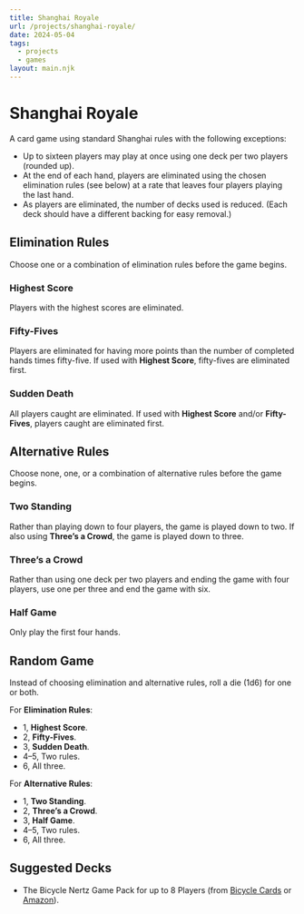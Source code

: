 ```yaml
---
title: Shanghai Royale
url: /projects/shanghai-royale/
date: 2024-05-04
tags:
  - projects
  - games
layout: main.njk
---
```


# Shanghai Royale

A card game using standard Shanghai rules with the following exceptions:

- Up to sixteen players may play at once using one deck per two players (rounded up).
- At the end of each hand, players are eliminated using the chosen elimination rules (see below) at a rate that leaves four players playing the last hand.
- As players are eliminated, the number of decks used is reduced. (Each deck should have a different backing for easy removal.)

## Elimination Rules

Choose one or a combination of elimination rules before the game begins.

### Highest Score

Players with the highest scores are eliminated.

### Fifty-Fives

Players are eliminated for having more points than the number of completed hands times fifty-five. If used with **Highest Score**, fifty-fives are eliminated first.

### Sudden Death

All players caught are eliminated. If used with **Highest Score** and/or **Fifty-Fives**, players caught are eliminated first.

## Alternative Rules

Choose none, one, or a combination of alternative rules before the game begins.

### Two Standing

Rather than playing down to four players, the game is played down to two. If also using **Three’s a Crowd**, the game is played down to three.

### Three’s a Crowd

Rather than using one deck per two players and ending the game with four players, use one per three and end the game with six.

### Half Game

Only play the first four hands.

## Random Game

Instead of choosing elimination and alternative rules, roll a die (1d6) for one or both.

For **Elimination Rules**:

- 1, **Highest Score**.
- 2, **Fifty-Fives**.
- 3, **Sudden Death**.
- 4–5, Two rules.
- 6, All three.

For **Alternative Rules**:

- 1, **Two Standing**.
- 2, **Three’s a Crowd**.
- 3, **Half Game**.
- 4–5, Two rules.
- 6, All three.

## Suggested Decks

- The Bicycle Nertz Game Pack for up to 8 Players (from [Bicycle Cards](https://bicyclecards.com/shop/bicycle-nertz-game-pack-for-up-to-8-players-10031922) or [Amazon](https://www.amazon.com/Bicycle-Playing-Multiplayer-Solitaire-Players/dp/B0BC9YD4LZ/)).
